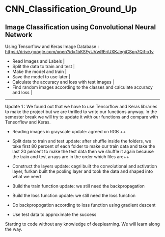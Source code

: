 # CNN_Classification_Ground_Up

Image Classification using Convolutional Neural Network
-------------------------------------------------------
Using Tensorflow and Keras 
Image Database : https://drive.google.com/open?id=1bKSFyUVwREriUXKJegiCSpp7Qif-x1v   
   * Read Images and Labels                                                        |
   * Split the data to train and test                                              |
   * Make the model and train                                                      |
   * Save the model to use later                                                   |
   * Calculate the accuracy and loss with test images                              |
   * Find random images according to the classes and calculate accuracy and loss   |
   
---------------------------------------------------------------------------------


Update 1 : We found out that we have to use Tensorflow and Keras libraries to make the project but we are thrilled to write our functions            anyway. In the semester break we will try to update it with our functions and compare with Tensorflow and Keras.

  * Reading images in grayscale 
   update: agreed on RGB ++
   
  * Split data to train and test
   update: after shuffle inside the folders, we take first 80 percent of each folder to make our train data and take the last 20 percent              to make the test data then we shuffle it again because the train and test arrays are in the order which files are++
  
  * Construct the layers
   update: cagri built the convolutional and activation layer, furkan built the pooling layer and took the data and shaped into what we              need
   
  * Build the train function
   update: we still need the backpropagation
  
  * Build the loss function
   update: we still need the loss function
  * Do backpropogation according to loss function using gradient descent
   
  * Use test data to approximate the success
  
Starting to code without any knowledge of deeplearning. We will learn along the way.

